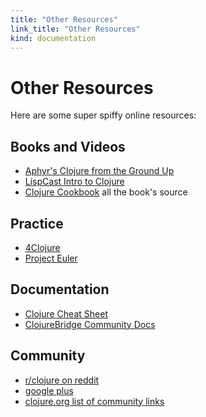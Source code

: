 ```yaml
--- 
title: "Other Resources"
link_title: "Other Resources"
kind: documentation
---
```


# Other Resources

Here are some super spiffy online resources:

## Books and Videos

* [Aphyr's Clojure from the Ground Up](http://aphyr.com/posts/301-clojure-from-the-ground-up-welcome)
* [LispCast Intro to Clojure](http://www.purelyfunctional.tv/intro-to-clojure)
* [Clojure Cookbook](https://github.com/clojure-cookbook/clojure-cookbook)
  all the book's source


## Practice

* [4Clojure](http://www.4clojure.com)
* [Project Euler](http://projecteuler.net/)

## Documentation

* [Clojure Cheat Sheet](http://clojure.org/cheatsheet)
* [ClojureBridge Community Docs](http://clojurebridge.github.io/community-docs/)

## Community

* [r/clojure on reddit](http://www.reddit.com/r/clojure)
* [google plus](https://plus.google.com/communities/103410768849046117338)
* [clojure.org list of community links](http://clojure.org/community)
